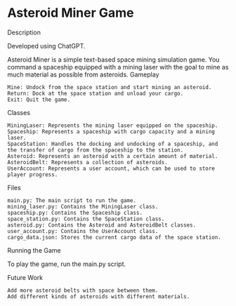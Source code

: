 # Asteroid Miner Game
Description

Developed using ChatGPT. 

Asteroid Miner is a simple text-based space mining simulation game. You command a spaceship equipped with a mining laser with the goal to mine as much material as possible from asteroids.
Gameplay

    Mine: Undock from the space station and start mining an asteroid.
    Return: Dock at the space station and unload your cargo.
    Exit: Quit the game.

Classes

    MiningLaser: Represents the mining laser equipped on the spaceship.
    Spaceship: Represents a spaceship with cargo capacity and a mining laser.
    SpaceStation: Handles the docking and undocking of a spaceship, and the transfer of cargo from the spaceship to the station.
    Asteroid: Represents an asteroid with a certain amount of material.
    AsteroidBelt: Represents a collection of asteroids.
    UserAccount: Represents a user account, which can be used to store player progress.

Files

    main.py: The main script to run the game.
    mining_laser.py: Contains the MiningLaser class.
    spaceship.py: Contains the Spaceship class.
    space_station.py: Contains the SpaceStation class.
    asteroid.py: Contains the Asteroid and AsteroidBelt classes.
    user_account.py: Contains the UserAccount class.
    cargo_data.json: Stores the current cargo data of the space station.

Running the Game

To play the game, run the main.py script.


Future Work

    Add more asteroid belts with space between them.
    Add different kinds of asteroids with different materials.
